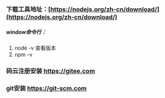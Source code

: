 ### 下载工具地址：[https://nodejs.org/zh-cn/download/](https://nodejs.org/zh-cn/download/)

##### window命令行：

1. node -v 查看版本
2. npm -v



### 码云注册安装 https://gitee.com



### git安装 https://git-scm.com




